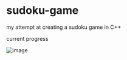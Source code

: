 # sudoku-game
my attempt at creating a sudoku game in C++

current progress

![image](https://user-images.githubusercontent.com/104849057/198407300-f6427730-9dd1-4e0f-b4d9-212a7e221add.png)

